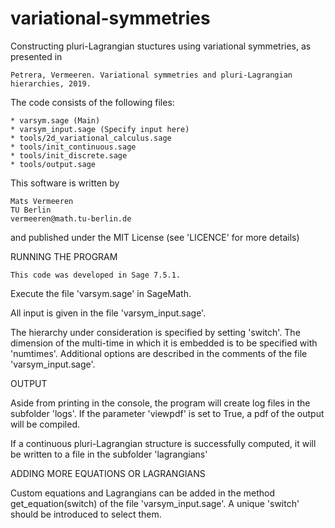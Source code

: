 # variational-symmetries
Constructing pluri-Lagrangian stuctures using variational symmetries, as presented in

	Petrera, Vermeeren. Variational symmetries and pluri-Lagrangian hierarchies, 2019.

The code consists of the following files:

	* varsym.sage (Main)
	* varsym_input.sage (Specify input here)
	* tools/2d_variational_calculus.sage
	* tools/init_continuous.sage
	* tools/init_discrete.sage
	* tools/output.sage

This software is written by

	Mats Vermeeren
	TU Berlin
	vermeeren@math.tu-berlin.de
	
and published under the MIT License (see 'LICENCE' for more details)


RUNNING THE PROGRAM

	This code was developed in Sage 7.5.1. 
	
Execute the file 'varsym.sage' in SageMath.

All input is given in the file 'varsym_input.sage'.

The hierarchy under consideration is specified by setting 'switch'.
The dimension of the multi-time in which it is embedded is to be specified 
with 'numtimes'.
Additional options are described in the comments of the file 'varsym_input.sage'.


OUTPUT

Aside from printing in the console, the program will create log files in the 
subfolder 'logs'. If the parameter 'viewpdf' is set to True, a pdf of the
output will be compiled.

If a continuous pluri-Lagrangian structure is successfully computed, it will be 
written to a file in the subfolder 'lagrangians'


ADDING MORE EQUATIONS OR LAGRANGIANS

Custom equations and Lagrangians can be added in the method get_equation(switch)
of the file 'varsym_input.sage'. A unique 'switch' should be introduced to select them.
